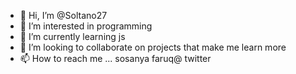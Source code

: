 - 👋 Hi, I’m @Soltano27
- 👀 I’m interested in programming 
- 🌱 I’m currently learning js
- 💞️ I’m looking to collaborate on projects that make me learn more
- 📫 How to reach me ...
  sosanya faruq@ twitter
<!---
Soltano27/Soltano27 is a ✨ special ✨ repository because its `README.md` (this file) appears on your GitHub profile.
You can click the Preview link to take a look at your changes.
--->
